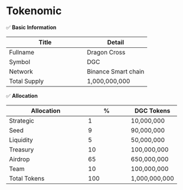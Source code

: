 # Tokenomic

✅ **Basic Information**

<table><thead><tr><th width="195">Title</th><th>Detail</th></tr></thead><tbody><tr><td>Fullname</td><td>Dragon Cross</td></tr><tr><td>Symbol</td><td>DGC</td></tr><tr><td>Network</td><td>Binance Smart chain</td></tr><tr><td>Total Supply</td><td>1,000,000,000</td></tr></tbody></table>

✅ **Allocation**

<table><thead><tr><th width="198">Allocation</th><th width="100">%</th><th>DGC Tokens</th></tr></thead><tbody><tr><td>Strategic</td><td>1</td><td>10,000,000</td></tr><tr><td>Seed</td><td>9</td><td>90,000,000</td></tr><tr><td>Liquidity</td><td>5</td><td>50,000,000</td></tr><tr><td>Treasury</td><td>10</td><td>100,000,000</td></tr><tr><td>Airdrop</td><td>65</td><td>650,000,000</td></tr><tr><td>Team</td><td>10</td><td>100,000,000</td></tr><tr><td>Total Tokens</td><td>100</td><td>1,000,000,000</td></tr></tbody></table>
